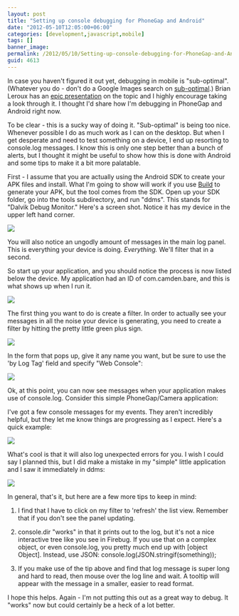 ```yaml
---
layout: post
title: "Setting up console debugging for PhoneGap and Android"
date: "2012-05-10T12:05:00+06:00"
categories: [development,javascript,mobile]
tags: []
banner_image: 
permalink: /2012/05/10/Setting-up-console-debugging-for-PhoneGap-and-Android
guid: 4613
---
```


In case you haven't figured it out yet, debugging in mobile is "sub-optimal". (Whatever you do - don't do a Google Images search on <a href="https://www.google.com/search?tbm=isch&hl=en&source=hp&biw=1719&bih=1242&q=suboptimal&gbv=2&oq=sub-opt&aq=0sC&aqi=g-sC2g-sS1g-S2g-sS3g-S2&aql=&gs_l=img.3.0.0i10i33l2j0i10i24j0i24l2j0i10i24l3j0i24l2.1144.3207.0.4758.11.8.2.1.0.0.85.429.8.8.0...0.0.Q_mVeB240w4">sub-optimal</a>.) Brian Leroux has an <a href="http://westcoastlogic.com/slides/debug-mobile/">epic presentation</a> on the topic and I highly encourage taking a look through it. I thought I'd share how I'm debugging in PhoneGap and Android right now. 

To be clear - this is a sucky way of doing it. "Sub-optimal" is being too nice. Whenever possible I do as much work as I can on the desktop. But when I get desperate and need to test something on a device, I end up resorting to console.log messages. I know this is only one step better than a bunch of alerts, but I thought it might be useful to show how this is done with Android and some tips to make it a bit more palatable.
<!--more-->
First - I assume that you are actually using the Android SDK to create your APK files and install. What I'm going to show will work if you use <a href="http://build.phonegap.com">Build</a> to generate your APK, but the tool comes from the SDK. Open up your SDK folder, go into the tools subdirectory, and run "ddms". This stands for "Dalvik Debug Monitor." Here's a screen shot. Notice it has my device in the upper left hand corner.

<img src="https://static.raymondcamden.com/images/ddms.png" />

You will also notice an ungodly amount of messages in the main log panel. This is everything your device is doing. <i>Everything.</i> We'll filter that in a second.

So start up your application, and you should notice the process is now listed below the device. My application had an ID of com.camden.bare, and this is what shows up when I run it.

<img src="https://static.raymondcamden.com/images/ScreenClip73.png" />

The first thing you want to do is create a filter. In order to actually see your messages in all the noise your device is generating, you need to create a filter by hitting the pretty little green plus sign.

<img src="https://static.raymondcamden.com/images/ScreenClip74.png" />

In the form that pops up, give it any name you want, but be sure to use the 'by Log Tag' field and specify "Web Console":

<img src="https://static.raymondcamden.com/images/ScreenClip75.png" />

Ok, at this point, you can now see messages when your application makes use of console.log. Consider this simple PhoneGap/Camera application:

<script src="https://gist.github.com/2653962.js?file=gistfile1.html"></script>

I've got a few console messages for my events. They aren't incredibly helpful, but they let me know things are progressing as I expect. Here's a quick example:

<img src="https://static.raymondcamden.com/images/ScreenClip76.png" />

What's cool is that it will also log unexpected errors for you. I wish I could say I planned this, but I did make a mistake in my "simple" little application and I saw it immediately in ddms:

<img src="https://static.raymondcamden.com/images/ScreenClip77.png" />

In general, that's it, but here are a few more tips to keep in mind:

1) I find that I have to click on my filter to 'refresh' the list view. Remember that if you don't see the panel updating.

2) console.dir "works" in that it prints out to the log, but it's not a nice interactive tree like you see in Firebug. If you use that on a complex object, or even console.log, you pretty much end up with [object Object]. Instead, use JSON: console.log(JSON.stringif(something));

3) If you make use of the tip above and find that log message is super long and hard to read, then mouse over the log line and wait. A tooltip will appear with the message in a smaller, easier to read format.

I hope this helps. Again - I'm not putting this out as a great way to debug. It "works" now but could certainly be a heck of a lot better.